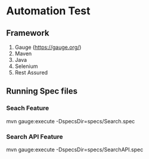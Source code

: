 # Automation Test

## Framework
1. Gauge (https://gauge.org/)
1. Maven
1. Java
1. Selenium
1. Rest Assured

## Running Spec files

### Seach Feature
mvn gauge:execute -DspecsDir=specs/Search.spec

### Search API Feature
mvn gauge:execute -DspecsDir=specs/SearchAPI.spec
